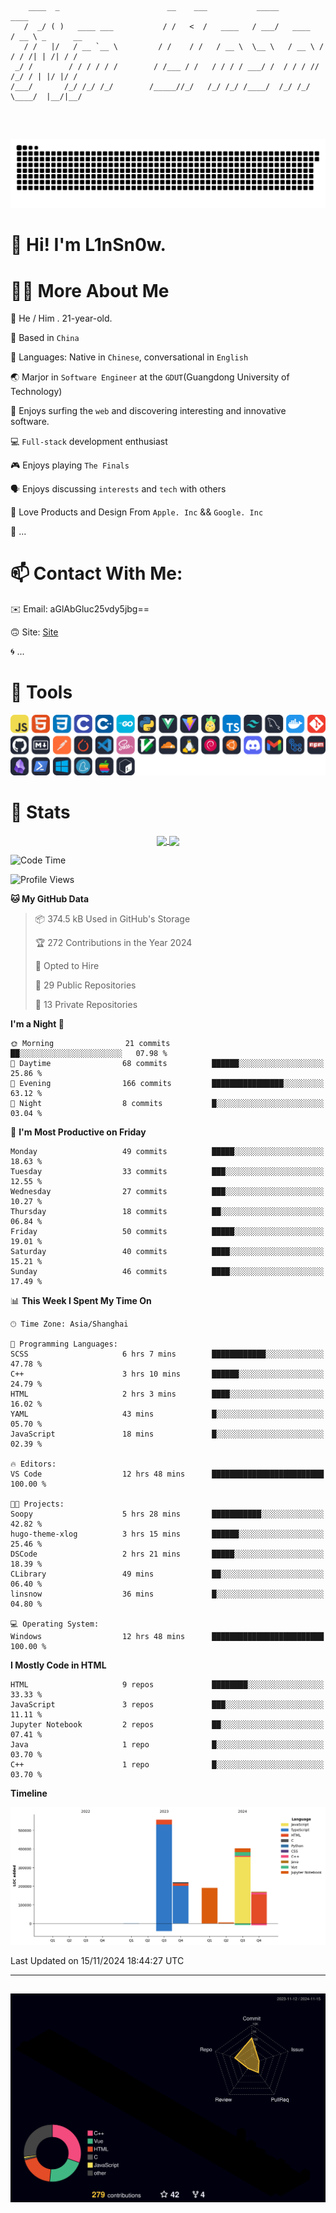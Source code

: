 ```

    ____  _                        __    ___           _____           ____           
   /  _/ ( )   ____ ___           / /   <  /   ____   / ___/   ____   / __ \ _      __
   / /   |/   / __ `__ \         / /    / /   / __ \  \__ \   / __ \ / / / /| | /| / /
 _/ /        / / / / / /        / /___ / /   / / / / ___/ /  / / / // /_/ / | |/ |/ / 
/___/       /_/ /_/ /_/        /_____//_/   /_/ /_/ /____/  /_/ /_/ \____/  |__/|__/  
                                                                                      
                                          

```
##
![](https://raw.githubusercontent.com/lin-snow/lin-snow/output/github-contribution-grid-snake-dark.svg)

# 👋 Hi! I'm L1nSn0w.

# 👨‍💻 More About Me

🤠 He / Him . 21-year-old.

🎈 Based in `China`
  
🤔 Languages: Native in `Chinese`, conversational in `English`

🌏 Marjor in `Software Engineer` at the `GDUT`(Guangdong University of Technology)

🛟 Enjoys surfing the `web` and discovering interesting and innovative software.

💻 `Full-stack` development enthusiast

🎮 Enjoys playing `The Finals`

🗣️ Enjoys discussing `interests` and `tech` with others

👾 Love Products and Design From `Apple. Inc` && `Google. Inc`  

🤪 ...

# 📫 Contact With Me:

✉️ Email: aGlAbGluc25vdy5jbg==

🙃 Site: [Site](https://linsnow.cn)

🌀 ...

# 🔮 Tools
![My Tools](./icons/tools.svg)

<!-- ![My Skills](https://skillicons.dev/icons?i=js,html,css,c,cpp,go,py,vue,vite,pinia,ts,tailwind,mysql,docker,git,github,md,postman,pytorch,vscode,sass,vim,cloudflare,linux,debian,ubuntu,discord,gmail,githubactions,npm,obsidian,powershell,windows,yarn,apple,bash) -->

<!-- 
<img src="./icons/github-mark.svg" width="50"  alt="Github"> <img src="./icons/vscode.svg" width="50" alt="VScode"> <img src="./icons/obsidian-logo-gradient.svg" width="50" alt="Obsidian"> <img src="./icons/Windows_logo_-_2021.svg.png" width="50" alt="Windows 11"> <img src="./icons/postman-icon.png" width="50" alt="POSTMAN"> <img src="./icons/Git-Icon-1788C.png" width="50" alt="Git"> ... -->

# 🍟 Stats

<div style="text-align: center;">
    <a href="https://github.com/lin-snow">
        <img align="center" src="https://githubstat.linsnow.cn/api/top-langs/?username=lin-snow&layout=compact" />
    </a>
    <a href="https://github.com/lin-snow">
        <img align="center" src="https://githubstat.linsnow.cn/api?username=lin-snow&count_private=true&show_icons=true&theme=ambient_gradient" />
    </a>
</div>

<!--START_SECTION:waka-->
![Code Time](http://img.shields.io/badge/Code%20Time-206%20hrs%204%20mins-blue)

![Profile Views](http://img.shields.io/badge/Profile%20Views-40-blue)

**🐱 My GitHub Data** 

> 📦 374.5 kB Used in GitHub's Storage 
 > 
> 🏆 272 Contributions in the Year 2024
 > 
> 💼 Opted to Hire
 > 
> 📜 29 Public Repositories 
 > 
> 🔑 13 Private Repositories 
 > 
**I'm a Night 🦉** 

```text
🌞 Morning                21 commits          ██░░░░░░░░░░░░░░░░░░░░░░░   07.98 % 
🌆 Daytime                68 commits          ██████░░░░░░░░░░░░░░░░░░░   25.86 % 
🌃 Evening                166 commits         ████████████████░░░░░░░░░   63.12 % 
🌙 Night                  8 commits           █░░░░░░░░░░░░░░░░░░░░░░░░   03.04 % 
```
📅 **I'm Most Productive on Friday** 

```text
Monday                   49 commits          █████░░░░░░░░░░░░░░░░░░░░   18.63 % 
Tuesday                  33 commits          ███░░░░░░░░░░░░░░░░░░░░░░   12.55 % 
Wednesday                27 commits          ███░░░░░░░░░░░░░░░░░░░░░░   10.27 % 
Thursday                 18 commits          ██░░░░░░░░░░░░░░░░░░░░░░░   06.84 % 
Friday                   50 commits          █████░░░░░░░░░░░░░░░░░░░░   19.01 % 
Saturday                 40 commits          ████░░░░░░░░░░░░░░░░░░░░░   15.21 % 
Sunday                   46 commits          ████░░░░░░░░░░░░░░░░░░░░░   17.49 % 
```


📊 **This Week I Spent My Time On** 

```text
🕑︎ Time Zone: Asia/Shanghai

💬 Programming Languages: 
SCSS                     6 hrs 7 mins        ████████████░░░░░░░░░░░░░   47.78 % 
C++                      3 hrs 10 mins       ██████░░░░░░░░░░░░░░░░░░░   24.79 % 
HTML                     2 hrs 3 mins        ████░░░░░░░░░░░░░░░░░░░░░   16.02 % 
YAML                     43 mins             █░░░░░░░░░░░░░░░░░░░░░░░░   05.70 % 
JavaScript               18 mins             █░░░░░░░░░░░░░░░░░░░░░░░░   02.39 % 

🔥 Editors: 
VS Code                  12 hrs 48 mins      █████████████████████████   100.00 % 

🐱‍💻 Projects: 
Soopy                    5 hrs 28 mins       ███████████░░░░░░░░░░░░░░   42.82 % 
hugo-theme-xlog          3 hrs 15 mins       ██████░░░░░░░░░░░░░░░░░░░   25.46 % 
DSCode                   2 hrs 21 mins       █████░░░░░░░░░░░░░░░░░░░░   18.39 % 
CLibrary                 49 mins             ██░░░░░░░░░░░░░░░░░░░░░░░   06.40 % 
linsnow                  36 mins             █░░░░░░░░░░░░░░░░░░░░░░░░   04.80 % 

💻 Operating System: 
Windows                  12 hrs 48 mins      █████████████████████████   100.00 % 
```

**I Mostly Code in HTML** 

```text
HTML                     9 repos             ████████░░░░░░░░░░░░░░░░░   33.33 % 
JavaScript               3 repos             ███░░░░░░░░░░░░░░░░░░░░░░   11.11 % 
Jupyter Notebook         2 repos             ██░░░░░░░░░░░░░░░░░░░░░░░   07.41 % 
Java                     1 repo              █░░░░░░░░░░░░░░░░░░░░░░░░   03.70 % 
C++                      1 repo              █░░░░░░░░░░░░░░░░░░░░░░░░   03.70 % 
```



**Timeline**

![Lines of Code chart](https://raw.githubusercontent.com/lin-snow/lin-snow/main/assets/bar_graph.png)


 Last Updated on 15/11/2024 18:44:27 UTC
<!--END_SECTION:waka-->



---
##
![](./profile-3d-contrib/profile-night-rainbow.svg)
